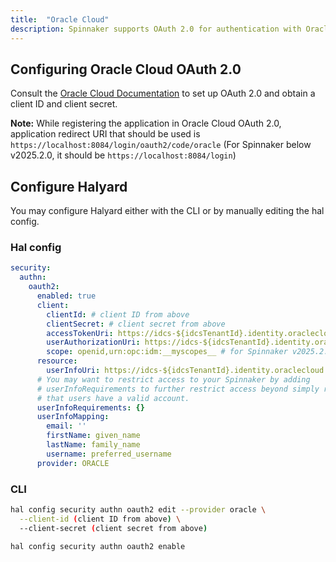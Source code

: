 ```yaml
---
title:  "Oracle Cloud"
description: Spinnaker supports OAuth 2.0 for authentication with Oracle Cloud OAuth.
---
```


## Configuring Oracle Cloud OAuth 2.0

Consult the [Oracle Cloud Documentation](https://docs.oracle.com/en/cloud/get-started/subscriptions-cloud/ocuid/introduction-oauth-oracle-cloud.html)
to set up OAuth 2.0 and obtain a client ID and client secret.

**Note:** While registering the application in Oracle Cloud OAuth 2.0, application redirect URI that should be used is `https://localhost:8084/login/oauth2/code/oracle` (For Spinnaker below v2025.2.0, it should be `https://localhost:8084/login`)

## Configure Halyard

You may configure Halyard either with the CLI or by manually editing the hal config.

### Hal config

```yaml
security:
  authn:
    oauth2:
      enabled: true
      client:
        clientId: # client ID from above
        clientSecret: # client secret from above
        accessTokenUri: https://idcs-${idcsTenantId}.identity.oraclecloud.com/oauth2/v1/token
        userAuthorizationUri: https://idcs-${idcsTenantId}.identity.oraclecloud.com/oauth2/v1/authorize
        scope: openid,urn:opc:idm:__myscopes__ # for Spinnaker v2025.2.0 or below, it should be "openid urn:opc:idm:__myscopes__" without double quotes
      resource:
        userInfoUri: https://idcs-${idcsTenantId}.identity.oraclecloud.com/oauth2/v1/userinfo
      # You may want to restrict access to your Spinnaker by adding
      # userInfoRequirements to further restrict access beyond simply requiring
      # that users have a valid account.
      userInfoRequirements: {}
      userInfoMapping:
        email: ''
        firstName: given_name
        lastName: family_name
        username: preferred_username
      provider: ORACLE
```

### CLI

```bash
hal config security authn oauth2 edit --provider oracle \
  --client-id (client ID from above) \
  --client-secret (client secret from above)

hal config security authn oauth2 enable

```
